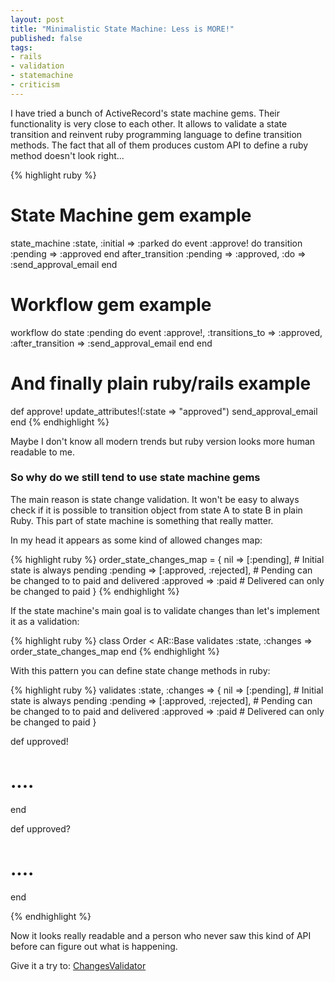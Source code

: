 ```yaml
---
layout: post
title: "Minimalistic State Machine: Less is MORE!"
published: false
tags: 
- rails
- validation
- statemachine
- criticism
---
```


I have tried a bunch of ActiveRecord's state machine gems.
Their functionality is very close to each other. It allows to validate a state transition
and reinvent ruby programming language to define transition methods.
The fact that all of them produces custom API to define a ruby method doesn't look right...

{% highlight ruby %}
# State Machine gem example
state_machine :state, :initial => :parked do
  event :approve! do
    transition :pending => :approved
  end
  after_transition :pending => :approved, :do => :send_approval_email
end

# Workflow gem example
workflow do
  state :pending do
    event :approve!, :transitions_to => :approved, :after_transition => :send_approval_email
  end
end

# And finally plain ruby/rails example
def approve!
  update_attributes!(:state => "approved")
  send_approval_email
end
{% endhighlight %}

Maybe I don't know all modern trends but ruby version looks more human readable to me.

### So why do we still tend to use state machine gems

The main reason is state change validation. It won't be easy to always check if it is possible to transition object from state A to state B in plain Ruby.
This part of state machine is something that really matter.

In my head it appears as some kind of allowed changes map:

{% highlight ruby %}
order_state_changes_map = { 
  nil => [:pending], # Initial state is always pending
  :pending => [:approved, :rejected], # Pending can be changed to to paid and delivered
  :approved => :paid # Delivered can only be changed to paid
}
{% endhighlight %}


If the state machine's main goal is to validate changes than let's implement it as a validation:

{% highlight ruby %}
class Order < AR::Base
  validates :state, :changes => order_state_changes_map
end
{% endhighlight %}


With this pattern you can define state change methods in ruby:


{% highlight ruby %}
validates :state, :changes => { 
  nil => [:pending], # Initial state is always pending
  :pending => [:approved, :rejected], # Pending can be changed to to paid and delivered
  :approved => :paid # Delivered can only be changed to paid
}

def upproved!
  # ....
end

def upproved?
  # ....
end

{% endhighlight %}

Now it looks really readable and a person who never saw this kind of API before can figure out what is happening.

Give it a try to: [ChangesValidator](https://github.com/bogdan/changes_validator)

